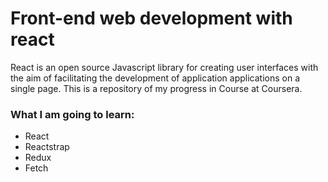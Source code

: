# Front-end web development with react

React is an open source Javascript library for creating user interfaces with the aim of facilitating the development of application applications on a single page. This is a repository of my progress in Course at Coursera. 

### What I am going to learn: 

* React
* Reactstrap 
* Redux
* Fetch 
